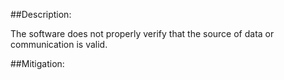##Description:

The software does not properly verify that the source of data or communication is valid.



##Mitigation:
